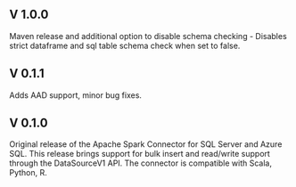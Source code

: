 ## V 1.0.0
Maven release and additional option to disable schema checking - Disables strict dataframe and sql table schema check when set to false.

## V 0.1.1
Adds AAD support, minor bug fixes.

## V 0.1.0
Original release of the Apache Spark Connector for SQL Server and Azure SQL. This release brings support for bulk insert and read/write support through the DataSourceV1 API. The connector is compatible with Scala, Python, R.
